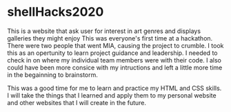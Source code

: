 # shellHacks2020
This is a website that ask user for interest in art genres and displays galleries they might enjoy
This was everyone's first time at a hackathon. There were two people that went MIA, causing the project to crumble. 
I took this as an opertunity to learn project guidance and leadership. I needed to check in on where my individual team members were with their code. 
I also could have been more consice with my intructions and left a little more time in the begainning to brainstorm.

This was a good time for me to learn and practice my HTML and CSS skills. I will take the things that I learned and apply them to my personal website and 
other websites that I will create in the future.
